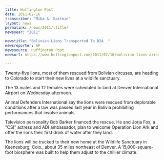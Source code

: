 ```yaml
---
title: Huffington Post
date: 2011-02-16
transcriber: "Mika A. Epstein"
layout: news
permalink: /news/2011/:title/
newsyear: "2011"

newstitle: "Bolivian Lions Transported To DIA  "
newsreporter: AP
newssource: Huffington Post
newsurl: https://www.huffingtonpost.com/2011/02/16/bolivian-lions-arrive-at-_n_824132.html

---
```


Twenty-five lions, most of them rescued from Bolivian circuses, are heading to Colorado to start their new lives at a wildlife sanctuary.

The 13 males and 12 females were scheduled to land at Denver International Airport on Wednesday afternoon.

Animal Defenders International say the lions were rescued from deplorable conditions after a law was passed last year in Bolivia prohibiting performances that involve animals.

Television personality Bob Barker financed the rescue. He and Jorja Fox, a "CSI" actress and ADI ambassador, plan to welcome Operation Lion Ark and offer the lions their first drink of water after they land.

The lions will be trucked to their new home at the Wildlife Sanctuary in Keenesburg, Colo., about 35 miles northeast of Denver. A 15,000-square-foot biosphere was built to help them adjust to the chillier climate.
